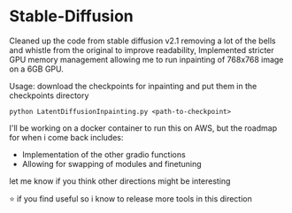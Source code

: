 # Stable-Diffusion
Cleaned up the code from stable diffusion v2.1 removing a lot of the bells and whistle from the original to improve readability,
Implemented stricter GPU memory management allowing me to run inpainting of 768x768 image on a 6GB GPU.

Usage: download the checkpoints for inpainting and put them in the checkpoints directory
```
python LatentDiffusionInpainting.py <path-to-checkpoint>
```

I'll be working on a docker container to run this on AWS, but the roadmap for when i come back includes:
- Implementation of the other gradio functions
- Allowing for swapping of modules and finetuning

let me know if you think other directions might be interesting

⭐ if you find useful so i know to release more tools in this direction
